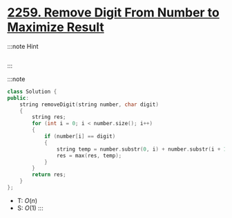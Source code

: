 # [2259\. Remove Digit From Number to Maximize Result](https://leetcode.com/problems/remove-digit-from-number-to-maximize-result/)

:::note Hint
```cpp

```
:::

:::note
```cpp
class Solution {
public:
    string removeDigit(string number, char digit)
    {
        string res;
        for (int i = 0; i < number.size(); i++)
        {
            if (number[i] == digit)
            {
                string temp = number.substr(0, i) + number.substr(i + 1, number.size());
                res = max(res, temp);
            }
        }
        return res;
    }
};
```
- T: $O(n)$
- S: $O(1)$
:::
